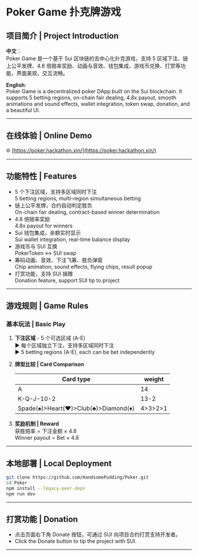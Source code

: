 # Poker Game 扑克牌游戏

## 项目简介 | Project Introduction

**中文**：  
Poker Game 是一个基于 Sui 区块链的去中心化扑克游戏，支持 5 区域下注、链上公平发牌、4.8 倍赔率奖励、动画与音效、钱包集成、游戏币兑换、打赏等功能，界面美观，交互流畅。

**English**:  
Poker Game is a decentralized poker DApp built on the Sui blockchain. It supports 5 betting regions, on-chain fair dealing, 4.8x payout, smooth animations and sound effects, wallet integration, token swap, donation, and a beautiful UI.

---

## 在线体验 | Online Demo

🌐 [https://poker.hackathon.xin/](https://poker.hackathon.xin/)

---

## 功能特性 | Features

- 5 个下注区域，支持多区域同时下注  
  5 betting regions, multi-region simultaneous betting
- 链上公平发牌，合约自动判定胜负  
  On-chain fair dealing, contract-based winner determination
- 4.8 倍赔率奖励  
  4.8x payout for winners
- Sui 钱包集成，余额实时显示  
  Sui wallet integration, real-time balance display
- 游戏币与 SUI 互换  
  PokerToken ↔ SUI swap
- 筹码动画、音效、下注飞筹、胜负弹窗  
  Chip animation, sound effects, flying chips, result popup
- 打赏功能，支持 SUI 捐赠  
  Donation feature, support SUI tip to project

---

## 游戏规则 | Game Rules

### 基本玩法 | Basic Play

1. **下注区域** - 5 个可选区域 (A-E)  
   ▶ 每个区域独立下注，支持多区域同时下注  
   ▶ 5 betting regions (A-E), each can be bet independently

2. **牌型比较 | Card Comparison**

   | Card type | weight |  
      |--|---|  
   | A | 14 |  
   | K-Q-J-10-2 | 13-2 |
   | Spade(♠)>Heart(♥)>Club(♣)>Diamond(♦) | 4>3>2>1 |

3. **奖励机制 | Reward**  
   获胜赔率 = 下注金额 × 4.8  
   Winner payout = Bet × 4.8

---

## 本地部署 | Local Deployment

```bash
git clone https://github.com/HandsomePudding/Poker.git
cd Poker
npm install --legacy-peer-deps
npm run dev
```

---

## 打赏功能 | Donation

- 点击页面右下角 Donate 按钮，可通过 SUI 向项目合约打赏支持开发者。
- Click the Donate button to tip the project with SUI.

---

